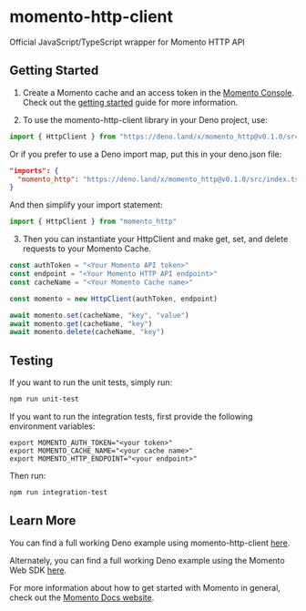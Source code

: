 # momento-http-client
Official JavaScript/TypeScript wrapper for Momento HTTP API 

## Getting Started

1. Create a Momento cache and an access token in the [Momento Console](https://console.gomomento.com/). Check out the [getting started](https://docs.momentohq.com/getting-started) guide for more information.

2. To use the momento-http-client library in your Deno project, use:

```typescript
import { HttpClient } from "https://deno.land/x/momento_http@v0.1.0/src/index.ts"
```

Or if you prefer to use a Deno import map, put this in your deno.json file:

```json
"imports": {
  "momento_http": "https://deno.land/x/momento_http@v0.1.0/src/index.ts"
}
```

And then simplify your import statement:

```typescript
import { HttpClient } from "momento_http"
```

3. Then you can instantiate your HttpClient and make get, set, and delete requests to your Momento Cache.

```typescript
const authToken = "<Your Momento API token>"
const endpoint = "<Your Momento HTTP API endpoint>"
const cacheName = "<Your Momento Cache name>"

const momento = new HttpClient(authToken, endpoint)

await momento.set(cacheName, "key", "value")
await momento.get(cacheName, "key")
await momento.delete(cacheName, "key")
```

## Testing

If you want to run the unit tests, simply run:

```bash
npm run unit-test
```

If you want to run the integration tests, first provide the following environment variables:

```
export MOMENTO_AUTH_TOKEN="<your token>"
export MOMENTO_CACHE_NAME="<your cache name>"
export MOMENTO_HTTP_ENDPOINT="<your endpoint>"
```

Then run:

```bash
npm run integration-test
```

## Learn More

You can find a full working Deno example using momento-http-client [here](https://github.com/momentohq/client-sdk-javascript/tree/main/examples/deno/http-api).

Alternately, you can find a full working Deno example using the Momento Web SDK [here](https://github.com/momentohq/client-sdk-javascript/tree/main/examples/deno/web-sdk).

For more information about how to get started with Momento in general, check out the [Momento Docs website](https://docs.momentohq.com/).

